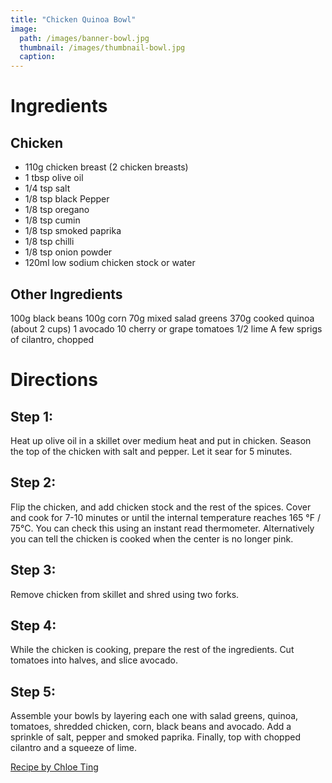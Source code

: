 ```yaml
---
title: "Chicken Quinoa Bowl"
image: 
  path: /images/banner-bowl.jpg
  thumbnail: /images/thumbnail-bowl.jpg
  caption: 
---
```


# Ingredients
## Chicken
* 110g chicken breast (2 chicken breasts)
* 1 tbsp olive oil
* 1/4 tsp salt
* 1/8 tsp black Pepper
* 1/8 tsp oregano
* 1/8 tsp cumin
* 1/8 tsp smoked paprika
* 1/8 tsp chilli
* 1/8 tsp onion powder
* 120ml low sodium chicken stock or water

## Other Ingredients
100g black beans
100g corn
70g mixed salad greens
370g cooked quinoa (about 2 cups)
1 avocado
10 cherry or grape tomatoes
1/2 lime
A few sprigs of cilantro, chopped

# Directions
## Step 1: 
Heat up olive oil in a skillet over medium heat and put in chicken. Season the top of the chicken with salt and pepper. Let it sear for 5 minutes.
## Step 2:
Flip the chicken, and add chicken stock and the rest of the spices. Cover and cook for 7-10 minutes or until the internal temperature reaches 165 °F / 75°C. 
You can check this using an instant read thermometer. Alternatively you can tell the chicken is cooked when the center is no longer pink.
## Step 3:
 Remove chicken from skillet and shred using two forks.
## Step 4:
While the chicken is cooking, prepare the rest of the ingredients. Cut tomatoes into halves, and slice avocado.
## Step 5:
Assemble your bowls by layering each one with salad greens, quinoa, tomatoes, shredded chicken, corn, black beans and avocado. Add a sprinkle of salt, pepper and smoked paprika. 
Finally, top with chopped cilantro and a squeeze of lime.

[Recipe by Chloe Ting](https://www.chloeting.com/recipes/southwestern-chicken-quinoa-bowl.html)
